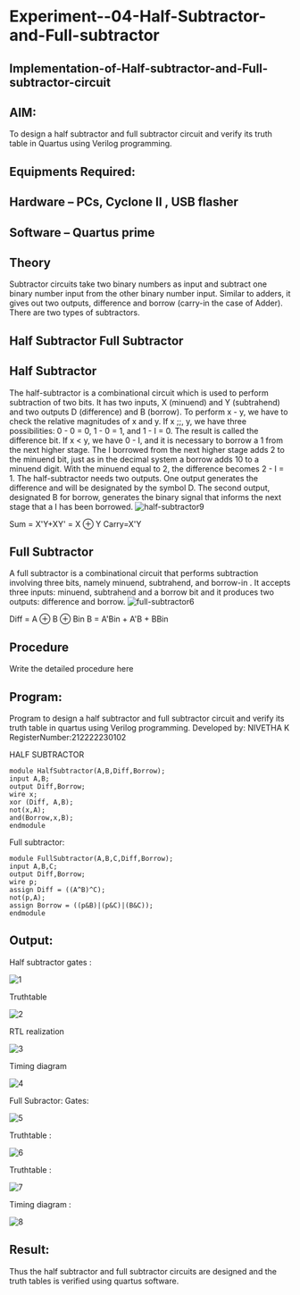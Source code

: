 # Experiment--04-Half-Subtractor-and-Full-subtractor
## Implementation-of-Half-subtractor-and-Full-subtractor-circuit
## AIM:
To design a half subtractor and full subtractor circuit and verify its truth table in Quartus using Verilog programming.

## Equipments Required:
## Hardware – PCs, Cyclone II , USB flasher
## Software – Quartus prime
## Theory
Subtractor circuits take two binary numbers as input and subtract one binary number input from the other binary number input. Similar to adders, it gives out two outputs, difference and borrow (carry-in the case of Adder). There are two types of subtractors.

## Half Subtractor Full Subtractor
## Half Subtractor
The half-subtractor is a combinational circuit which is used to perform subtraction of two bits. It has two inputs, X (minuend) and Y (subtrahend) and two outputs D (difference) and B (borrow). To perform x - y, we have to check the relative magnitudes of x and y. If x ;;, y, we have three possibilities: 0 - 0 = 0, 1 - 0 = 1, and 1 - I = 0. The result is called the difference bit. If x < y, we have 0 - I, and it is necessary to borrow a 1 from the next higher stage. The I borrowed from the next higher stage adds 2 to the minuend bit, just as in the decimal system a borrow adds 10 to a minuend digit. With the minuend equal to 2, the difference becomes 2 - I = 1. The half-subtractor needs two outputs. One output generates the difference and will be designated by the symbol D. The second output, designated B for borrow, generates the binary signal that informs the next stage that a I has been borrowed.
![half-subtractor9](https://user-images.githubusercontent.com/36288975/166112538-58c3bc7c-ee5d-4e6a-ac8d-8e8328efe27a.png)


Sum = X'Y+XY' = X ⊕ Y
Carry=X'Y

## Full Subtractor
A full subtractor is a combinational circuit that performs subtraction involving three bits, namely minuend, subtrahend, and borrow-in . It accepts three inputs: minuend, subtrahend and a borrow bit and it produces two outputs: difference and borrow. 
![full-subtractor6](https://user-images.githubusercontent.com/36288975/166112541-24c68359-3de8-4674-ae22-8272ffc385ed.png)


Diff = A ⊕ B ⊕ Bin B = A'Bin + A'B + BBin

## Procedure



Write the detailed procedure here 


## Program:

Program to design a half subtractor and full subtractor circuit and verify its truth table in quartus using Verilog programming.
Developed by: NIVETHA K 
RegisterNumber:212222230102


HALF SUBTRACTOR
```
module HalfSubtractor(A,B,Diff,Borrow);
input A,B;
output Diff,Borrow;
wire x;
xor (Diff, A,B);
not(x,A);
and(Borrow,x,B);
endmodule
```

Full subtractor:
```
module FullSubtractor(A,B,C,Diff,Borrow);
input A,B,C;
output Diff,Borrow;
wire p;
assign Diff = ((A^B)^C);
not(p,A);
assign Borrow = ((p&B)|(p&C)|(B&C));
endmodule
```
## Output:

Half subtractor gates :

![1](https://github.com/NivethaKumar30/Experiment--03-Half-Subtractor-and-Full-subtractor/assets/119559844/56baf22e-8051-43e5-98a9-4b7131da93be)

Truthtable

![2](https://github.com/NivethaKumar30/Experiment--03-Half-Subtractor-and-Full-subtractor/assets/119559844/71db73ae-58f0-4275-8bda-34d5ed73c818)

RTL realization

![3](https://github.com/NivethaKumar30/Experiment--03-Half-Subtractor-and-Full-subtractor/assets/119559844/0c0d2cd4-fb01-470d-bf93-773f3eb4f542)

Timing diagram

![4](https://github.com/NivethaKumar30/Experiment--03-Half-Subtractor-and-Full-subtractor/assets/119559844/d70ad0fb-36bb-4aa2-b5d6-1eccdee4e142)

Full Subractor: Gates:

![5](https://github.com/NivethaKumar30/Experiment--03-Half-Subtractor-and-Full-subtractor/assets/119559844/306dfaaf-d1f8-430f-8d5e-225345055a8c)

Truthtable :

![6](https://github.com/NivethaKumar30/Experiment--03-Half-Subtractor-and-Full-subtractor/assets/119559844/d1fc1c23-fbcf-487b-9fc1-8b1db2ace334)

Truthtable :

![7](https://github.com/NivethaKumar30/Experiment--03-Half-Subtractor-and-Full-subtractor/assets/119559844/b6805c2d-aba9-4102-a4c5-f0888f6a1255)

Timing diagram :

![8](https://github.com/NivethaKumar30/Experiment--03-Half-Subtractor-and-Full-subtractor/assets/119559844/f05c0985-8425-4e5f-8d64-d9e5a89d7736)




## Result:
Thus the half subtractor and full subtractor circuits are designed and the truth tables is verified using quartus software.
